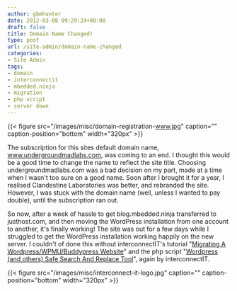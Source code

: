 ```yaml
---
author: gbmhunter
date: 2012-03-08 09:29:24+00:00
draft: false
title: Domain Name Changed!
type: post
url: /site-admin/domain-name-changed
categories:
- Site Admin
tags:
- domain
- interconnectit
- mbedded.ninja
- migration
- php script
- server down
---
```


{{< figure src="/images/misc/domain-registration-www.jpg" caption="" caption-position="bottom" width="320px" >}}

The subscription for this sites default domain name, www.undergroundmadlabs.com, was coming to an end. I thought this would be a good time to change the name to reflect the site title. Choosing undergroundmadlabs.com was a bad decision on my part, made at a time when I wasn't too sure on a good name. Soon after I brought it for a year, I realised Clandestine Laboratories was better, and rebranded the site. However, I was stuck with the domain name (well, unless I wanted to pay double), until the subscription ran out.

So now, after a week of hassle to get blog.mbedded.ninja transferred to justhost.com, and then moving the WordPress installation from one account to another, it's finally working! The site was out for a few days while I struggled to get the WordPress installation working happily on the new server. I couldn't of done this without interconnectIT's tutorial "[Migrating A Wordpress/WPMU/Buddypress Website](http://interconnectit.com/719/migrating-a-wordpresswpmubuddypress-website/)" and the php script "[Wordpress (and others) Safe Search And Replace Tool](http://interconnectit.com/124/search-and-replace-for-wordpress-databases/)", again by interconnectIT.

{{< figure src="/images/misc/interconnect-it-logo.jpg" caption="" caption-position="bottom" width="320px" >}}

